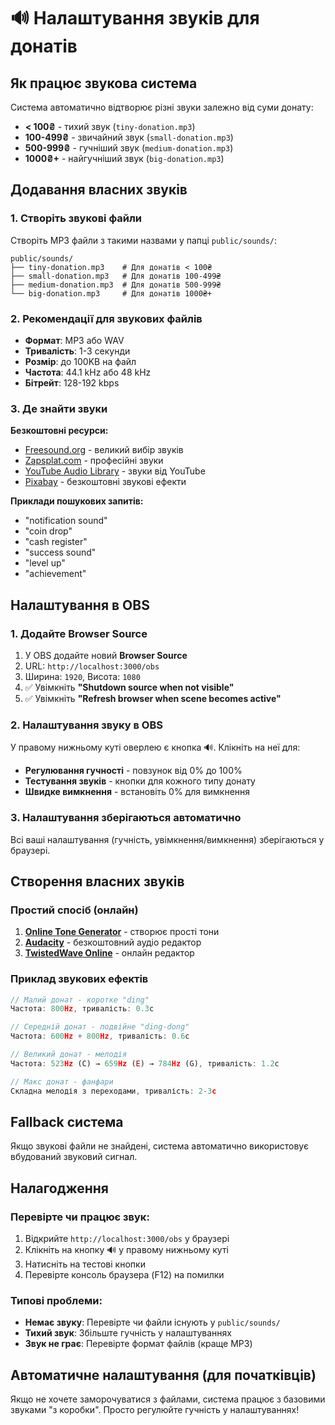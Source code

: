 # 🔊 Налаштування звуків для донатів

## Як працює звукова система

Система автоматично відтворює різні звуки залежно від суми донату:

- **< 100₴** - тихий звук (`tiny-donation.mp3`)
- **100-499₴** - звичайний звук (`small-donation.mp3`)  
- **500-999₴** - гучніший звук (`medium-donation.mp3`)
- **1000₴+** - найгучніший звук (`big-donation.mp3`)

## Додавання власних звуків

### 1. Створіть звукові файли

Створіть MP3 файли з такими назвами у папці `public/sounds/`:

```
public/sounds/
├── tiny-donation.mp3    # Для донатів < 100₴
├── small-donation.mp3   # Для донатів 100-499₴
├── medium-donation.mp3  # Для донатів 500-999₴
└── big-donation.mp3     # Для донатів 1000₴+
```

### 2. Рекомендації для звукових файлів

- **Формат**: MP3 або WAV
- **Тривалість**: 1-3 секунди
- **Розмір**: до 100KB на файл
- **Частота**: 44.1 kHz або 48 kHz
- **Бітрейт**: 128-192 kbps

### 3. Де знайти звуки

**Безкоштовні ресурси:**
- [Freesound.org](https://freesound.org) - великий вибір звуків
- [Zapsplat.com](https://zapsplat.com) - професійні звуки
- [YouTube Audio Library](https://www.youtube.com/audiolibrary) - звуки від YouTube
- [Pixabay](https://pixabay.com/sound-effects/) - безкоштовні звукові ефекти

**Приклади пошукових запитів:**
- "notification sound"
- "coin drop"
- "cash register"
- "success sound"
- "level up"
- "achievement"

## Налаштування в OBS

### 1. Додайте Browser Source

1. У OBS додайте новий **Browser Source**
2. URL: `http://localhost:3000/obs`
3. Ширина: `1920`, Висота: `1080`
4. ✅ Увімкніть **"Shutdown source when not visible"**
5. ✅ Увімкніть **"Refresh browser when scene becomes active"**

### 2. Налаштування звуку в OBS

У правому нижньому куті оверлею є кнопка 🔊. Клікніть на неї для:

- **Регулювання гучності** - повзунок від 0% до 100%
- **Тестування звуків** - кнопки для кожного типу донату
- **Швидке вимкнення** - встановіть 0% для вимкнення

### 3. Налаштування зберігаються автоматично

Всі ваші налаштування (гучність, увімкнення/вимкнення) зберігаються у браузері.

## Створення власних звуків

### Простий спосіб (онлайн)

1. **[Online Tone Generator](https://www.szynalski.com/tone-generator/)** - створює прості тони
2. **[Audacity](https://www.audacityteam.org/)** - безкоштовний аудіо редактор
3. **[TwistedWave Online](https://twistedwave.com/online)** - онлайн редактор

### Приклад звукових ефектів

```javascript
// Малий донат - коротке "ding"
Частота: 800Hz, тривалість: 0.3с

// Середній донат - подвійне "ding-dong"  
Частота: 600Hz + 800Hz, тривалість: 0.6с

// Великий донат - мелодія
Частота: 523Hz (C) → 659Hz (E) → 784Hz (G), тривалість: 1.2с

// Макс донат - фанфари
Складна мелодія з переходами, тривалість: 2-3с
```

## Fallback система

Якщо звукові файли не знайдені, система автоматично використовує вбудований звуковий сигнал.

## Налагодження

### Перевірте чи працює звук:

1. Відкрийте `http://localhost:3000/obs` у браузері
2. Клікніть на кнопку 🔊 у правому нижньому куті
3. Натисніть на тестові кнопки
4. Перевірте консоль браузера (F12) на помилки

### Типові проблеми:

- **Немає звуку**: Перевірте чи файли існують у `public/sounds/`
- **Тихий звук**: Збільште гучність у налаштуваннях
- **Звук не грає**: Перевірте формат файлів (краще MP3)

## Автоматичне налаштування (для початківців)

Якщо не хочете заморочуватися з файлами, система працює з базовими звуками "з коробки". Просто регулюйте гучність у налаштуваннях!